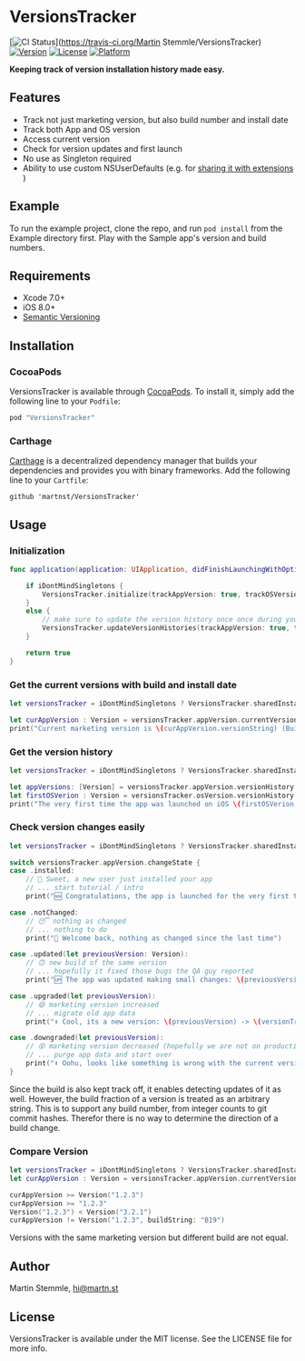 # VersionsTracker

[![CI Status](http://img.shields.io/travis/maremmle/VersionsTracker.svg?style=flat)](https://travis-ci.org/Martin Stemmle/VersionsTracker)
[![Version](https://img.shields.io/cocoapods/v/VersionsTracker.svg?style=flat)](http://cocoapods.org/pods/VersionsTracker)
[![License](https://img.shields.io/cocoapods/l/VersionsTracker.svg?style=flat)](http://cocoapods.org/pods/VersionsTracker)
[![Platform](https://img.shields.io/cocoapods/p/VersionsTracker.svg?style=flat)](http://cocoapods.org/pods/VersionsTracker)



**Keeping track of version installation history made easy.**


## Features

- Track not just marketing version, but also build number and install date
- Track both App and OS version
- Access current version
- Check for version updates and first launch
- No use as Singleton required
- Ability to use custom NSUserDefaults (e.g. for [sharing it with extensions](https://developer.apple.com/library/ios/documentation/General/Conceptual/ExtensibilityPG/ExtensionScenarios.html) )


## Example

To run the example project, clone the repo, and run `pod install` from the Example directory first. Play with the Sample app's version and build numbers.

## Requirements
- Xcode 7.0+
- iOS 8.0+
- [Semantic Versioning](http://semver.org/)

## Installation

### CocoaPods

VersionsTracker is available through [CocoaPods](http://cocoapods.org). To install
it, simply add the following line to your `Podfile`:

```ruby
pod "VersionsTracker"
```

### Carthage

[Carthage](https://github.com/Carthage/Carthage) is a decentralized dependency manager that builds your dependencies and provides you with binary frameworks. Add the following line to your `Cartfile`:

```ogdl
github 'martnst/VersionsTracker'
```

## Usage

### Initialization

```swift
func application(application: UIApplication, didFinishLaunchingWithOptions launchOptions: [NSObject: AnyObject]?) -> Bool {

    if iDontMindSingletons {
        VersionsTracker.initialize(trackAppVersion: true, trackOSVersion: true)
    }
    else {
        // make sure to update the version history once once during you app's life time
        VersionsTracker.updateVersionHistories(trackAppVersion: true, trackOSVersion: true)
    }

    return true
}
```

### Get the current versions with build and install date

```swift
let versionsTracker = iDontMindSingletons ? VersionsTracker.sharedInstance : VersionsTracker()

let curAppVersion : Version = versionsTracker.appVersion.currentVersion
print("Current marketing version is \(curAppVersion.versionString) (Build \(curAppVersion.buildString)) and was first launched \(curAppVersion.installDate)")
```


### Get the version history

```swift
let versionsTracker = iDontMindSingletons ? VersionsTracker.sharedInstance : VersionsTracker()

let appVersions: [Version] = versionsTracker.appVersion.versionHistory
let firstOSVerion : Version = versionsTracker.osVersion.versionHistory.first!
print("The very first time the app was launched on iOS \(firstOSVerion.versionString) on \(firstOSVerion.installDate)")

```


### Check version changes easily

```swift
let versionsTracker = iDontMindSingletons ? VersionsTracker.sharedInstance : VersionsTracker()

switch versionsTracker.appVersion.changeState {
case .installed:
    // 🎉 Sweet, a new user just installed your app
    // ... start tutorial / intro
    print("🆕 Congratulations, the app is launched for the very first time")

case .notChanged:
    // 😴 nothing as changed
    // ... nothing to do
    print("🔄 Welcome back, nothing as changed since the last time")

case .updated(let previousVersion: Version):
    // 🙃 new build of the same version
    // ... hopefully it fixed those bugs the QA guy reported
    print("🆙 The app was updated making small changes: \(previousVersion) -> \(versionTracker.currentVersion)")

case .upgraded(let previousVersion):
    // 😄 marketing version increased
    // ... migrate old app data
    print("⬆️ Cool, its a new version: \(previousVersion) -> \(versionTracker.currentVersion)")

case .downgraded(let previousVersion):
    // 😵 marketing version decreased (hopefully we are not on production)
    // ... purge app data and start over
    print("⬇️ Oohu, looks like something is wrong with the current version to make you come back here: \(previousVersion) -> \(versionTracker.currentVersion)")
}    
```

Since the build is also kept track off, it enables detecting updates of it as well. However, the build fraction of a version is treated as an arbitrary string. This is to support any build number, from integer counts to git commit hashes. Therefor there is no way to determine the direction of a build change.  

### Compare Version

```swift
let versionsTracker = iDontMindSingletons ? VersionsTracker.sharedInstance : VersionsTracker()
let curAppVersion : Version = versionsTracker.appVersion.currentVersion

curAppVersion >= Version("1.2.3")
curAppVersion >= "1.2.3"
Version("1.2.3") < Version("3.2.1")
curAppVersion != Version("1.2.3", buildString: "B19")
```

Versions with the same marketing version but different build are not equal.  




## Author

Martin Stemmle, hi@martn.st

## License

VersionsTracker is available under the MIT license. See the LICENSE file for more info.
